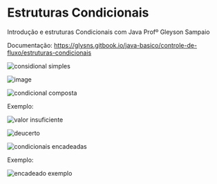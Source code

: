 # Estruturas Condicionais

Introdução e estruturas Condicionais com Java Profº Gleyson Sampaio

Documentação: https://glysns.gitbook.io/java-basico/controle-de-fluxo/estruturas-condicionais

![considional simples](https://user-images.githubusercontent.com/24979432/192634212-05a5eabd-4fa7-4734-b154-98bcc0f4c296.png)


![image](https://user-images.githubusercontent.com/24979432/192634707-8854ef64-c571-402a-a992-c21b919f61d0.png)


![condicional composta](https://user-images.githubusercontent.com/24979432/192637899-61664526-5a7e-46c2-bfa6-0acbb28b7113.png)

Exemplo: <br>

![valor insuficiente](https://user-images.githubusercontent.com/24979432/192638233-66f0acc3-5944-48fd-a487-6da0ab98f0dc.png)

![deucerto](https://user-images.githubusercontent.com/24979432/192638403-8aade525-0b83-4ec2-bc75-62117ac814af.png)

![condicionais encadeadas](https://user-images.githubusercontent.com/24979432/192639652-9b491a4a-2715-4f8f-aee8-a3150053ddcb.png)


Exemplo: <br>

![encadeado exemplo](https://user-images.githubusercontent.com/24979432/192639671-e6c400b3-e434-40a2-9d27-37b9120dca9c.png)


